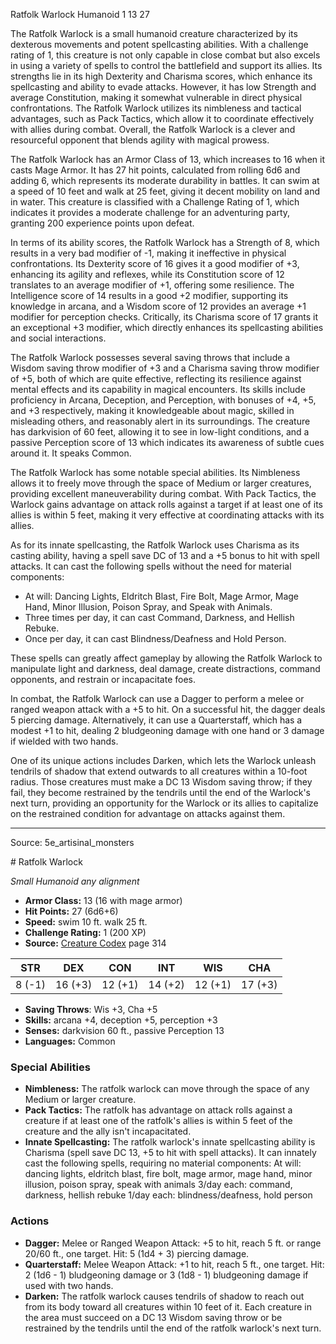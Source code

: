 <MonsterName/>Ratfolk Warlock</MonsterName>
<CreatureType/>Humanoid</CreatureType>
<CR/>1</CR>
<AC/>13</AC>
<HP/>27</HP>
<summary>The Ratfolk Warlock is a small humanoid creature characterized by its dexterous movements and potent spellcasting abilities. With a challenge rating of 1, this creature is not only capable in close combat but also excels in using a variety of spells to control the battlefield and support its allies. Its strengths lie in its high Dexterity and Charisma scores, which enhance its spellcasting and ability to evade attacks. However, it has low Strength and average Constitution, making it somewhat vulnerable in direct physical confrontations. The Ratfolk Warlock utilizes its nimbleness and tactical advantages, such as Pack Tactics, which allow it to coordinate effectively with allies during combat. Overall, the Ratfolk Warlock is a clever and resourceful opponent that blends agility with magical prowess.</summary>

<detail>

The Ratfolk Warlock has an Armor Class of 13, which increases to 16 when it casts Mage Armor. It has 27 hit points, calculated from rolling 6d6 and adding 6, which represents its moderate durability in battles. It can swim at a speed of 10 feet and walk at 25 feet, giving it decent mobility on land and in water. This creature is classified with a Challenge Rating of 1, which indicates it provides a moderate challenge for an adventuring party, granting 200 experience points upon defeat.

In terms of its ability scores, the Ratfolk Warlock has a Strength of 8, which results in a very bad modifier of -1, making it ineffective in physical confrontations. Its Dexterity score of 16 gives it a good modifier of +3, enhancing its agility and reflexes, while its Constitution score of 12 translates to an average modifier of +1, offering some resilience. The Intelligence score of 14 results in a good +2 modifier, supporting its knowledge in arcana, and a Wisdom score of 12 provides an average +1 modifier for perception checks. Critically, its Charisma score of 17 grants it an exceptional +3 modifier, which directly enhances its spellcasting abilities and social interactions.

The Ratfolk Warlock possesses several saving throws that include a Wisdom saving throw modifier of +3 and a Charisma saving throw modifier of +5, both of which are quite effective, reflecting its resilience against mental effects and its capability in magical encounters. Its skills include proficiency in Arcana, Deception, and Perception, with bonuses of +4, +5, and +3 respectively, making it knowledgeable about magic, skilled in misleading others, and reasonably alert in its surroundings. The creature has darkvision of 60 feet, allowing it to see in low-light conditions, and a passive Perception score of 13 which indicates its awareness of subtle cues around it. It speaks Common.

The Ratfolk Warlock has some notable special abilities. Its Nimbleness allows it to freely move through the space of Medium or larger creatures, providing excellent maneuverability during combat. With Pack Tactics, the Warlock gains advantage on attack rolls against a target if at least one of its allies is within 5 feet, making it very effective at coordinating attacks with its allies.

As for its innate spellcasting, the Ratfolk Warlock uses Charisma as its casting ability, having a spell save DC of 13 and a +5 bonus to hit with spell attacks. It can cast the following spells without the need for material components:
- At will: Dancing Lights, Eldritch Blast, Fire Bolt, Mage Armor, Mage Hand, Minor Illusion, Poison Spray, and Speak with Animals. 
- Three times per day, it can cast Command, Darkness, and Hellish Rebuke. 
- Once per day, it can cast Blindness/Deafness and Hold Person.

These spells can greatly affect gameplay by allowing the Ratfolk Warlock to manipulate light and darkness, deal damage, create distractions, command opponents, and restrain or incapacitate foes.

In combat, the Ratfolk Warlock can use a Dagger to perform a melee or ranged weapon attack with a +5 to hit. On a successful hit, the dagger deals 5 piercing damage. Alternatively, it can use a Quarterstaff, which has a modest +1 to hit, dealing 2 bludgeoning damage with one hand or 3 damage if wielded with two hands.

One of its unique actions includes Darken, which lets the Warlock unleash tendrils of shadow that extend outwards to all creatures within a 10-foot radius. Those creatures must make a DC 13 Wisdom saving throw; if they fail, they become restrained by the tendrils until the end of the Warlock's next turn, providing an opportunity for the Warlock or its allies to capitalize on the restrained condition for advantage on attacks against them.</detail>



---

Source: 5e_artisinal_monsters

<statblock>
# Ratfolk Warlock

*Small* *Humanoid* *any alignment*

- **Armor Class:** 13 (16 with mage armor)
- **Hit Points:** 27 (6d6+6)
- **Speed:** swim 10 ft. walk 25 ft.
- **Challenge Rating:** 1 (200 XP)
- **Source:** [Creature Codex](https://koboldpress.com/kpstore/product/creature-codex-for-5th-edition-dnd) page 314

| STR | DEX | CON | INT | WIS | CHA |
| --- | --- | --- | --- | --- | --- |
| 8 (-1) | 16 (+3) | 12 (+1) | 14 (+2) | 12 (+1) | 17 (+3) |

- **Saving Throws**: Wis +3, Cha +5
- **Skills:** arcana +4, deception +5, perception +3
- **Senses:** darkvision 60 ft., passive Perception 13
- **Languages:** Common

### Special Abilities

- **Nimbleness:** The ratfolk warlock can move through the space of any Medium or larger creature.
- **Pack Tactics:** The ratfolk has advantage on attack rolls against a creature if at least one of the ratfolk's allies is within 5 feet of the creature and the ally isn't incapacitated.
- **Innate Spellcasting:** The ratfolk warlock's innate spellcasting ability is Charisma (spell save DC 13, +5 to hit with spell attacks). It can innately cast the following spells, requiring no material components:
At will: dancing lights, eldritch blast, fire bolt, mage armor, mage hand, minor illusion, poison spray, speak with animals
3/day each: command, darkness, hellish rebuke
1/day each: blindness/deafness, hold person

### Actions

- **Dagger:** Melee or Ranged Weapon Attack: +5 to hit, reach 5 ft. or range 20/60 ft., one target. Hit: 5 (1d4 + 3) piercing damage.
- **Quarterstaff:** Melee Weapon Attack: +1 to hit, reach 5 ft., one target. Hit: 2 (1d6 - 1) bludgeoning damage or 3 (1d8 - 1) bludgeoning damage if used with two hands.
- **Darken:** The ratfolk warlock causes tendrils of shadow to reach out from its body toward all creatures within 10 feet of it. Each creature in the area must succeed on a DC 13 Wisdom saving throw or be restrained by the tendrils until the end of the ratfolk warlock's next turn.


</statblock>


